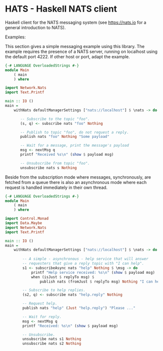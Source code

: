 HATS - Haskell NATS client
===

Haskell client for the NATS messaging system (see https://nats.io for
a general introduction to NATS).

Examples:

This section gives a simple messaging example using this library. The
example requires the presence of a NATS server, running on localhost
using the default port 4222. If other host or port, adapt the
example.

```haskell
{-# LANGUAGE OverloadedStrings #-}
module Main
    ( main
    ) where

import Network.Nats
import Text.Printf

main :: IO ()
main =
    withNats defaultManagerSettings ["nats://localhost"] $ \nats -> do

       -- Subscribe to the topic "foo".
       (s, q) <- subscribe nats "foo" Nothing

       -- Publish to topic "foo", do not request a reply.
       publish nats "foo" Nothing "Some payload"

       -- Wait for a message, print the message's payload
       msg <- nextMsg q
       printf "Received %s\n" (show $ payload msg)

       -- Unsubscribe from topic "foo".
       unsubscribe nats s Nothing
```

Beside from the subscription mode where messages, synchronously, are
fetched from a queue there is also an asynchronous mode where each
request is handled immediately in their own thread.

```haskell
{-# LANGUAGE OverloadedStrings #-}
module Main
    ( main
    ) where

import Control.Monad
import Data.Maybe
import Network.Nats
import Text.Printf

main :: IO ()
main =
    withNats defaultManagerSettings ["nats://localhost"] $ \nats -> do
       
        -- A simple - asynchronous - help service that will answer
        -- requesters that give a reply topic with "I can help".
        s1 <- subscribeAsync nats "help" Nothing $ \msg -> do
            printf "Help service received: %s\n" (show $ payload msg)
            when (isJust $ replyTo msg) $
                publish nats (fromJust $ replyTo msg) Nothing "I can help"

        -- Subscribe to help replies.
        (s2, q) <- subscribe nats "help.reply" Nothing

        -- Request help.
        publish nats "help" (Just "help.reply") "Please ..."

        -- Wait for reply.
        msg <- nextMsg q
        printf "Received: %s\n" (show $ payload msg)

        -- Unsubscribe.
        unsubscribe nats s1 Nothing
        unsubscribe nats s2 Nothing
```
